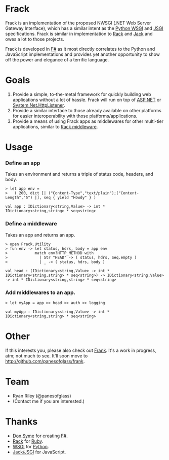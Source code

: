 Frack
============
Frack is an implementation of the proposed NWSGI (.NET Web Server Gateway Interface), which has a similar intent as the [Python WSGI](http://www.python.org/dev/peps/pep-0333/) and [JSGI](http://jackjs.org/jsgi-spec.html) specifications. Frack is similar in implementation to [Rack](http://rack.rubyforge.org/) and [Jack](http://jackjs.org/) and owes a lot to those projects.

Frack is developed in [F#](http://fsharp.net) as it most directly correlates to the Python and JavaScript implementations and provides yet another opportunity to show off the power and elegance of a terrific language.

Goals
============
1. Provide a simple, to-the-metal framework for quickly building web applications without a lot of hassle. Frack will run on top of [ASP.NET](http://asp.net/) or [System.Net.HttpListener](http://msdn.microsoft.com/en-us/library/system.net.httplistener.aspx).
2. Provide a similar interface to those already available on other platforms for easier interoperability with those platforms/applications.
3. Provide a means of using Frack apps as middlewares for other multi-tier applications, similar to [Rack middleware](http://tekpub.com/production/rack).

Usage
============

### Define an app

Takes an environment and returns a triple of status code, headers, and body.
    
    > let app env =
    >   ( 200, dict [| ("Content-Type","text/plain");("Content-Length","5") |], seq { yield "Howdy" } )
    
    val app : IDictionary<string,Value> -> int * IDictionary<string,string> * seq<string>

### Define a middleware

Takes an app and returns an app.

    > open Frack.Utility
    > fun env -> let status, hdrs, body = app env
    >            match env?HTTP_METHOD with
    >              | Str "HEAD" -> ( status, hdrs, Seq.empty )
    >              | _ -> ( status, hdrs, body )

    val head : (IDictionary<string,Value> -> int * IDictionary<string,string> * seq<string>) -> IDictionary<string,Value> -> int * IDictionary<string,string> * seq<string>

### Add middlewares to an app.

    > let myApp = app >> head >> auth >> logging
    
    val myApp : IDictionary<string,Value> -> int * IDictionary<string,string> * seq<string>

Other
============
If this interests you, please also check out [Frank](http://bitbucket.org/riles01/frank). It's a work in progress, atm; not much to see. It'll soon move to http://github.com/panesofglass/frank.

Team
============
* Ryan Riley (@panesofglass)
* (Contact me if you are interested.)

Thanks
============
* [Don Syme](http://blogs.msdn.com/b/dsyme/) for creating [F#](http://fsharp.net).
* [Rack](http://rack.rubyforge.org) for [Ruby](http://www.ruby-lang.org/).
* [WSGI](http://wsgi.org/wsgi) for [Python](http://python.org/).
* [Jack/JSGI](http://jackjs.org) for JavaScript.
